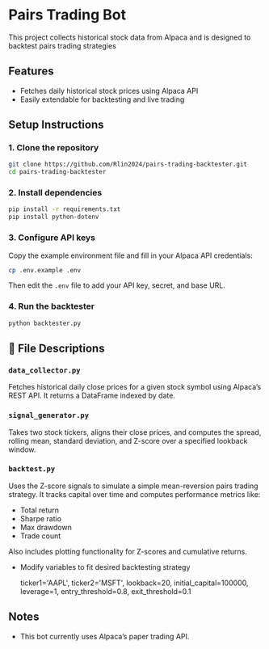 # Pairs Trading Bot

This project collects historical stock data from Alpaca and is designed to backtest pairs trading strategies

## Features

- Fetches daily historical stock prices using Alpaca API
- Easily extendable for backtesting and live trading

## Setup Instructions

### 1. Clone the repository

```bash
git clone https://github.com/Rlin2024/pairs-trading-backtester.git
cd pairs-trading-backtester
````

### 2. Install dependencies

```bash
pip install -r requirements.txt
pip install python-dotenv
```

### 3. Configure API keys

Copy the example environment file and fill in your Alpaca API credentials:

```bash
cp .env.example .env
```

Then edit the `.env` file to add your API key, secret, and base URL.

### 4. Run the backtester

```bash
python backtester.py
```

## 📄 File Descriptions

### `data_collector.py`
Fetches historical daily close prices for a given stock symbol using Alpaca’s REST API. It returns a DataFrame indexed by date.

### `signal_generator.py`
Takes two stock tickers, aligns their close prices, and computes the spread, rolling mean, standard deviation, and Z-score over a specified lookback window.

### `backtest.py`
Uses the Z-score signals to simulate a simple mean-reversion pairs trading strategy. It tracks capital over time and computes performance metrics like:
- Total return
- Sharpe ratio
- Max drawdown
- Trade count

Also includes plotting functionality for Z-scores and cumulative returns.

- Modify variables to fit desired backtesting strategy
        
    ticker1='AAPL',
    ticker2='MSFT',
    lookback=20,
    initial_capital=100000,
    leverage=1,
    entry_threshold=0.8,
    exit_threshold=0.1


## Notes
* This bot currently uses Alpaca’s paper trading API.

